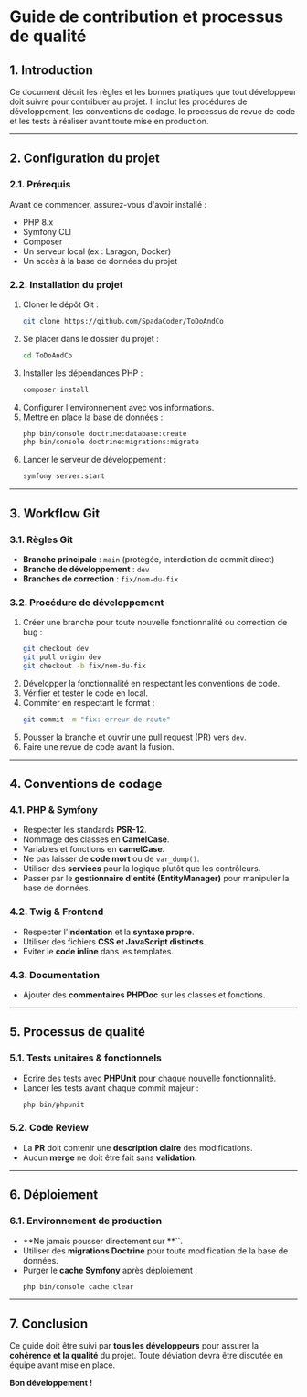 # Guide de contribution et processus de qualité

## 1. Introduction

Ce document décrit les règles et les bonnes pratiques que tout développeur doit suivre pour contribuer au projet. Il inclut les procédures de développement, les conventions de codage, le processus de revue de code et les tests à réaliser avant toute mise en production.

---

## 2. Configuration du projet

### 2.1. Prérequis

Avant de commencer, assurez-vous d'avoir installé :

- PHP 8.x
- Symfony CLI
- Composer
- Un serveur local (ex : Laragon, Docker)
- Un accès à la base de données du projet

### 2.2. Installation du projet

1. Cloner le dépôt Git :
   ```sh
   git clone https://github.com/SpadaCoder/ToDoAndCo
   ```
2. Se placer dans le dossier du projet :
   ```sh
   cd ToDoAndCo
   ```
3. Installer les dépendances PHP :
   ```sh
   composer install
   ```
4. Configurer l'environnement avec vos informations.
5. Mettre en place la base de données :
   ```sh
   php bin/console doctrine:database:create
   php bin/console doctrine:migrations:migrate
   ```
6. Lancer le serveur de développement :
   ```sh
   symfony server:start
   ```

---

## 3. Workflow Git

### 3.1. Règles Git

- **Branche principale** : `main` (protégée, interdiction de commit direct)
- **Branche de développement** : `dev`
- **Branches de correction** : `fix/nom-du-fix`

### 3.2. Procédure de développement

1. Créer une branche pour toute nouvelle fonctionnalité ou correction de bug :
   ```sh
   git checkout dev
   git pull origin dev
   git checkout -b fix/nom-du-fix
   ```
2. Développer la fonctionnalité en respectant les conventions de code.
3. Vérifier et tester le code en local.
4. Commiter en respectant le format :
   ```sh
   git commit -m "fix: erreur de route"
   ```
5. Pousser la branche et ouvrir une pull request (PR) vers `dev`.
6. Faire une revue de code avant la fusion.

---

## 4. Conventions de codage

### 4.1. PHP & Symfony

- Respecter les standards **PSR-12**.
- Nommage des classes en **CamelCase**.
- Variables et fonctions en **camelCase**.
- Ne pas laisser de **code mort** ou de `var_dump()`.
- Utiliser des **services** pour la logique plutôt que les contrôleurs.
- Passer par le **gestionnaire d'entité (EntityManager)** pour manipuler la base de données.

### 4.2. Twig & Frontend

- Respecter l'**indentation** et la **syntaxe propre**.
- Utiliser des fichiers **CSS et JavaScript distincts**.
- Éviter le **code inline** dans les templates.

### 4.3. Documentation

- Ajouter des **commentaires PHPDoc** sur les classes et fonctions.

---

## 5. Processus de qualité

### 5.1. Tests unitaires & fonctionnels

- Écrire des tests avec **PHPUnit** pour chaque nouvelle fonctionnalité.
- Lancer les tests avant chaque commit majeur :
  ```sh
  php bin/phpunit
  ```

### 5.2. Code Review

- La **PR** doit contenir une **description claire** des modifications.
- Aucun **merge** ne doit être fait sans **validation**.

---

## 6. Déploiement

### 6.1. Environnement de production

- **Ne jamais pousser directement sur **``.
- Utiliser des **migrations Doctrine** pour toute modification de la base de données.
- Purger le **cache Symfony** après déploiement :
  ```sh
  php bin/console cache:clear
  ```

---

## 7. Conclusion

Ce guide doit être suivi par **tous les développeurs** pour assurer la **cohérence et la qualité** du projet. Toute déviation devra être discutée en équipe avant mise en place.

**Bon développement !** 

